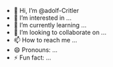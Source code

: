 - 👋 Hi, I’m @adolf-Critler
- 👀 I’m interested in ...
- 🌱 I’m currently learning ...
- 💞️ I’m looking to collaborate on ...
- 📫 How to reach me ...
- 😄 Pronouns: ...
- ⚡ Fun fact: ...

<!---
adolf-Critler/adolf-Critler is a ✨ special ✨ repository because its `README.md` (this file) appears on your GitHub profile.
You can click the Preview link to take a look at your changes.
--->
